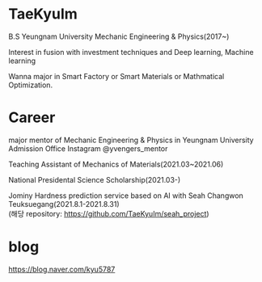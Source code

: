 # TaeKyuIm
 
 B.S Yeungnam University Mechanic Engineering & Physics(2017~)
 
 Interest in fusion with investment techniques and Deep learning, Machine learning
 
 Wanna major in Smart Factory or Smart Materials or Mathmatical Optimization.
 
 # Career
 major mentor of Mechanic Engineering & Physics in Yeungnam University Admission Office
 Instagram @yvengers_mentor
 
 Teaching Assistant of Mechanics of Materials(2021.03~2021.06)
 
 National Presidental Science Scholarship(2021.03-)
 
 Jominy Hardness prediction service based on AI with Seah Changwon Teuksuegang(2021.8.1-2021.8.31)  
 (해당 repository: https://github.com/TaeKyuIm/seah_project)  
 # blog
 
 https://blog.naver.com/kyu5787
